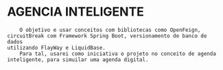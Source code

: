 # AGENCIA INTELIGENTE

        O objetivo e usar conceitos com bibliotecas como OpenFeign, circuitBreak com Framework Spring Boot, versionamento de banco de dados
    utilizando FlayWay e LiquidBase.
        Para tal, usarei como iniciativa o projeto no conceito de agenda inteligente, para simuilar uma agenda digital.
